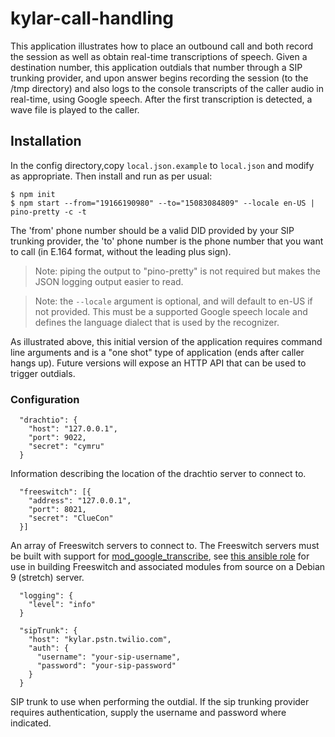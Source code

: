 # kylar-call-handling

This application illustrates how to place an outbound call and both record the session as well as obtain real-time transcriptions of speech.  Given a destination number, this application outdials that number through a SIP trunking provider, and upon answer begins recording the session (to the /tmp directory) and also logs to the console transcripts of the caller audio in real-time, using Google speech.  After the first transcription is detected, a wave file is played to the caller.

## Installation
In the config directory,copy `local.json.example` to `local.json` and modify as appropriate.  Then install and run as per usual:

```
$ npm init
$ npm start --from="19166190980" --to="15083084809" --locale en-US | pino-pretty -c -t
```

The 'from' phone number should be a valid DID provided by your SIP trunking provider, the 'to' phone number is the phone number that you want to call (in E.164 format, without the leading plus sign).
> Note: piping the output to "pino-pretty" is not required but makes the JSON logging output easier to read.

> Note: the `--locale` argument is optional, and will default to en-US if not provided.  This must be a supported Google speech locale and defines the language dialect that is used by the recognizer.

As illustrated above, this initial version of the application requires command line arguments and is a "one shot" type of application (ends after caller hangs up).  Future versions will expose an HTTP API that can be used to trigger outdials.

### Configuration
```
  "drachtio": {
    "host": "127.0.0.1",
    "port": 9022,
    "secret": "cymru"
  }
```
Information describing the location of the drachtio server to connect to.

```
  "freeswitch": [{
    "address": "127.0.0.1",
    "port": 8021,
    "secret": "ClueCon"
  }]
```
An array of Freeswitch servers to connect to. The Freeswitch servers must be built with support for [mod_google_transcribe](https://github.com/davehorton/drachtio-freeswitch-modules/blob/master/modules/mod_google_transcribe/README.md), see [this ansible role](https://github.com/davehorton/ansible-role-fsmrf) for use in building Freeswitch and associated modules from source on a Debian 9 (stretch) server.

```
  "logging": {
    "level": "info"
  }
```

```
  "sipTrunk": {
    "host": "kylar.pstn.twilio.com",
    "auth": {
      "username": "your-sip-username",
      "password": "your-sip-password"
    }
  }
```
SIP trunk to use when performing the outdial.  If the sip trunking provider requires authentication, supply the username and password where indicated.
